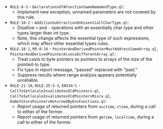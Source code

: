  - `RULE-8-3` - `DeclarationsOfAFunctionSameNameAndType.ql`:
   - Implement new exception, unnamed parameters are not covered by this rule.
 - `RULE-10-2` - `AdditionSubtractionOnEssentiallCharType.ql`:
   - Disallow `+` and `-` operations with an essentially char type and other types larger than int type.
   - Note, this change affects the essential type of such expressions, which may affect other essential types rules.
 - `RULE-18-1`, `M5-0-16` - `PointerAndDerivedPointerMustAddressSameArray.ql`, `PointerAndDerivedPointerAccessDifferentArray.ql`:
   - Treat casts to byte pointers as pointers to arrays of the size of the pointed-to type.
   - Fix typo in report message, "passed" replaced with "past."
   - Suppress results where range analysis appears potentially unreliable.
 - `RULE-21-10`, `RULE-25-5-3`, `ENV34-C` - `CallToSetlocaleInvalidatesOldPointers.ql`, `CallToSetlocaleInvalidatesOldPointersMisra.ql`, `DoNotStorePointersReturnedByEnvFunctions.ql`:
   - Report usage of returned pointers from `asctime`, `ctime`, during a call to either of the former.
   - Report usage of returned pointers from `gmtime`, `localtime`, during a call to either of the former.